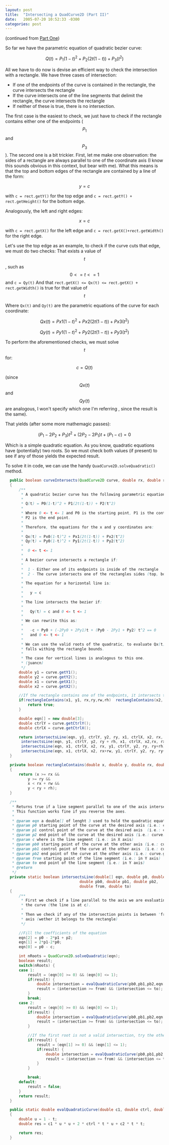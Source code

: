 ```yaml
---
layout: post
title:  "Intersecting a QuadCurve2D (Part II)"
date:   2005-07-20 10:52:33 -0300
categories: post
---
```

(continued from [Part One](post/2005/07/06/intersecting-quadcurve2d-part-i.html))

So far we have the parametric equation of quadratic bezier curve:

$$Q(t) = P_1 (1 - t)^2 + P_2 (2t(1-t)) + P_3 (t^2)$$

All we have to do now is devise an efficient way to check the intersection with a rectangle. We have three cases of intersection:

 - If one of the endpoints of the curve is contained in the rectangle, the curve intersects the rectangle
 - If the curve intersects one of the line segments that delimit the rectangle, the curve intersects the rectangle
 - If neither of these is true, there is no intersection.

The first case is the easiest to check, we just have to check if the rectangle contains either one of the endpoints ($$P_1$$ and $$P_3$$).
The second one is a bit trickier. First, let me make one observation: the sides of a rectangle are always parallel to one of the coordinate axis (I know this sounds obvious in this context, but bear with me).
What this means is that the top and bottom edges of the rectangle are contained by a line of the form:

$$y = c$$

with `c = rect.getY()` for the top edge and `c = rect.getY() + rect.getHeight()` for the bottom edge.

Analogously, the left and right edges:

$$x = c$$

with `c = rect.getX()` for the left edge and `c = rect.getX()+rect.getWidth()` for the right edge.

Let's use the top edge as an example, to check if the curve cuts that edge, we must do two checks:
That exists a value of $$t$$, such as $$0 <= t <= 1$$ and `c = Qy(t)`
And that `rect.getX() <= Qx(t) <= rect.getX() + rect.getWidth()` is true for that value of $$t$$

Where `Qx(t)` and `Qy(t)` are the parametric equations of the curve for each coordinate:

$$Qx(t) = Px1 (1 - t)^2 + Px2 (2t(1-t)) + Px3 (t^2)$$

$$Qy(t) = Py1 (1 - t)^2 + Py2 (2t(1-t)) + Py3 (t^2)$$

To perform the aforementioned checks, we must solve $$t$$ for:

$$c = Q(t)$$

(since $$Qx(t)$$ and $$Qy(t)$$ are analogous, I won't specify which one I'm referring , since the result is the same).

That yields (after some more mathemagic passes):

$$(P_1 - 2 P_2 + P_3)t^2 + (2 P_2-2 P_1) t + (P_1 - c) = 0$$

Which is a simple quadratic equation. As you know, quadratic equations have (potentially) two roots. So we must check both values (if present) to see if any of those yields the expected result.

To solve it in code, we can use the handy `QuadCurve2D.solveQuadratic()` method.

```java
  public boolean curveIntersects(QuadCurve2D curve, double rx, double ry, double rw, double rh)
  {
      /**
       * A quadratic bezier curve has the following parametric equation:
       *
       * Q(t) = P0(1-t)^2 + P1(2t(1-t)) + P2(t^2)
       *
       * Where 0 <= t <= 1 and P0 is the starting point, P1 is the control point and
       * P2 is the end point.
       *
       * Therefore, the equations for the x and y coordinates are:
       *
       * Qx(t) = Px0(1-t)^2 + Px1(2t(1-t)) + Px2(t^2)
       * Qy(t) = Py0(1-t)^2 + Py1(2t(1-t)) + Py2(t^2)
       *
       *  0 <= t <= 1
       *
       * A bezier curve intersects a rectangle if:
       *
       *  1 - Either one of its endpoints is inside of the rectangle
       *  2 - The curve intersects one of the rectangles sides (top, bottom, left or right)
       *
       * The equation for a horizontal line is:
       *
       *   y = c
       *
       * The line intersects the bezier if:
       *
       *   Qy(t) = c and 0 <= t <= 1
       *
       * We can rewrite this as:
       *
       *   -c + Py0 + (-2Py0 + 2Py1)t + (Py0 - 2Py1 + Py2) t^2 == 0
       *   and 0 <= t <= 1
       *
       * We can use the valid roots of the quadratic, to evaluate Qx(t), and see if the value
       * falls withing the rectangle bounds.
       *
       * The case for vertical lines is analogous to this one.
       * (juancn)
       */
      double y1 = curve.getY1();
      double y2 = curve.getY2();
      double x1 = curve.getX1();
      double x2 = curve.getX2();

      //If the rectangle contains one of the endpoints, it intersects the curve
      if(rectangleContains(x1, y1, rx,ry,rw,rh)  rectangleContains(x2, y2,rx,ry,rw,rh)) {
          return true;
      }

      double eqn[] = new double[3];
      double ctrlY = curve.getCtrlY();
      double ctrlX = curve.getCtrlX();

      return intersectsLine(eqn, y1, ctrlY, y2, ry, x1, ctrlX, x2, rx, rx+rw) //Top
       intersectsLine(eqn, y1, ctrlY, y2, ry + rh, x1, ctrlX, x2,rx, rx+rw) //Bottom
       intersectsLine(eqn, x1, ctrlX, x2, rx, y1, ctrlY, y2, ry, ry+rh) //Left
       intersectsLine(eqn, x1, ctrlX, x2, rx+rw, y1, ctrlY, y2, ry, ry+rh); //Right
  }

  private boolean rectangleContains(double x, double y, double rx, double ry, double rw, double rh)
  {
      return (x >= rx &&
          y >= ry &&
          x < rx + rw &&
          y < ry + rh);
  }

  /**
   * Returns true if a line segment parallel to one of the axis intersects the specified curve.
   * This function works fine if you reverse the axes.
   *
   * @param eqn a double[] of lenght 3 used to hold the quadratic equation coeficients
   * @param p0 starting point of the curve at the desired axis (i.e.: curve.getX1())
   * @param p1 control point of the curve at the desired axis  (i.e.: curve.getCtrlX())
   * @param p2 end point of the curve at the desired axis (i.e.: curve.getX2())
   * @param c where is the line segment (i.e.: in X axis)
   * @param pb0 starting point of the curve at the other axis (i.e.: curve.getY1())
   * @param pb1 control point of the curve at the other axis  (i.e.: curve.getCtrlY())
   * @param pb2 end point of the curve at the other axis (i.e.: curve.getY2())
   * @param from starting point of the line segment (i.e.: in Y axis)
   * @param to end point of the line segment (i.e.: in Y axis)
   * @return
   */
  private static boolean intersectsLine(double[] eqn, double p0, double p1, double p2, double c,
                                 double pb0, double pb1, double pb2,
                                 double from, double to)
  {
      /**
       * First we check if a line parallel to the axis we are evaluating intersects
       * the curve (the line is at c).
       *
       * Then we check if any of the intersection points is between 'from' and 'to' in the other
       * axis (wether it belongs to the rectangle)
       */

      //Fill the coefficients of the equation
      eqn[2] = p0 - 2*p1 + p2;
      eqn[1] = 2*p1-2*p0;
      eqn[0] = p0 - c;

      int nRoots = QuadCurve2D.solveQuadratic(eqn);
      boolean result;
      switch(nRoots) {
      case 1:
          result = (eqn[0] >= 0) && (eqn[0] <= 1);
          if(result) {
              double intersection = evalQuadraticCurve(pb0,pb1,pb2,eqn[0]);
              result = (intersection >= from) && (intersection <= to);
          }
          break;
      case 2:
          result = (eqn[0] >= 0) && (eqn[0] <= 1);
          if(result) {
              double intersection = evalQuadraticCurve(pb0,pb1,pb2,eqn[0]);
              result = (intersection >= from) && (intersection <= to);
          }

          //If the first root is not a valid intersection, try the other one
          if(!result) {
              result = (eqn[1] >= 0) && (eqn[1] <= 1);
              if(result) {
                  double intersection = evalQuadraticCurve(pb0,pb1,pb2,eqn[1]);
                  result = (intersection >= from) && (intersection <= to);
              }
          }

          break;
      default:
          result = false;
      }
      return result;
  }

  public static double evalQuadraticCurve(double c1, double ctrl, double c2, double t)
  {
      double u = 1 - t;
      double res = c1 * u * u + 2 * ctrl * t * u + c2 * t * t;

      return res;
  }
```